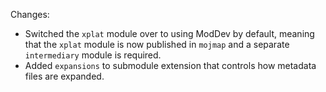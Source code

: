 Changes:

* Switched the `xplat` module over to using ModDev by default, meaning that the `xplat` module is now published in
  `mojmap` and a separate `intermediary` module is required.
* Added `expansions` to submodule extension that controls how metadata files are expanded.
